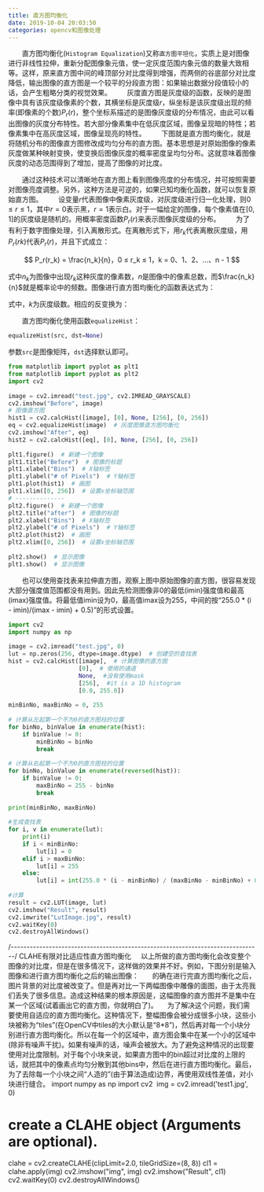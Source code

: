 ```yaml
---
title: 直方图均衡化
date: 2019-10-04 20:03:50
categories: opencv和图像处理
---
```

&emsp;&emsp;直方图均衡化(`Histogram Equalization`)又称`直方图平坦化`，实质上是对图像进行非线性拉伸，重新分配图像象元值，使一定灰度范围内象元值的数量大致相等。这样，原来直方图中间的峰顶部分对比度得到增强，而两侧的谷底部分对比度降低，输出图像的直方图是一个较平的分段直方图：如果输出数据分段值较小的话，会产生粗略分类的视觉效果。
&emsp;&emsp;灰度直方图是灰度级的函数，反映的是图像中具有该灰度级像素的个数，其横坐标是灰度级$r$，纵坐标是该灰度级出现的频率(即像素的个数)$P_r(r)$，整个坐标系描述的是图像灰度级的分布情况，由此可以看出图像的灰度分布特性。若大部分像素集中在低灰度区域，图像呈现暗的特性；若像素集中在高灰度区域，图像呈现亮的特性。
&emsp;&emsp;下图就是直方图均衡化，就是将随机分布的图像直方图修改成均匀分布的直方图。基本思想是对原始图像的像素灰度做某种映射变换，使变换后图像灰度的概率密度呈均匀分布。这就意味着图像灰度的动态范围得到了增加，提高了图像的对比度。

&emsp;&emsp;通过这种技术可以清晰地在直方图上看到图像亮度的分布情况，并可按照需要对图像亮度调整。另外，这种方法是可逆的，如果已知均衡化函数，就可以恢复原始直方图。
&emsp;&emsp;设变量$r$代表图像中像素灰度级，对灰度级进行归一化处理，则$0 ≤ r ≤ 1$，其中$r = 0$表示黑，$r = 1$表示白。对于一幅给定的图像，每个像素值在$[0, 1]$的灰度级是随机的。用概率密度函数$P_r(r)$来表示图像灰度级的分布。
&emsp;&emsp;为了有利于数字图像处理，引入离散形式。在离散形式下，用$r_k$代表离散灰度级，用$P_r(rk)$代表$P_r(r)$，并且下式成立：

$$
P_r(r_k) = \frac{n_k}{n}，0 ≤ r_k ≤ 1，k = 0、1、2、...、n - 1
$$

式中$n_k$为图像中出现$r_k$这种灰度的像素数，$n$是图像中的像素总数，而$\frac{n_k}{n}$就是概率论中的频数。图像进行直方图均衡化的函数表达式为：

式中，$k$为灰度级数。相应的反变换为：

&emsp;&emsp;直方图均衡化使用函数`equalizeHist`：

``` python
equalizeHist(src, dst=None)
```

参数`src`是图像矩阵，`dst`选择默认即可。

``` python
from matplotlib import pyplot as plt1
from matplotlib import pyplot as plt2
import cv2
​
image = cv2.imread("test.jpg", cv2.IMREAD_GRAYSCALE)
cv2.imshow("Before", image)
# 图像直方图
hist1 = cv2.calcHist([image], [0], None, [256], [0, 256])
eq = cv2.equalizeHist(image)  # 灰度图像直方图均衡化
cv2.imshow("After", eq)
hist2 = cv2.calcHist([eq], [0], None, [256], [0, 256])
​
plt1.figure()  # 新建一个图像
plt1.title("Before")  # 图像的标题
plt1.xlabel("Bins")  # X轴标签
plt1.ylabel("# of Pixels")  # Y轴标签
plt1.plot(hist1)  # 画图
plt1.xlim([0, 256])  # 设置x坐标轴范围
# --------------
plt2.figure()  # 新建一个图像
plt2.title("after")  # 图像的标题
plt2.xlabel("Bins")  # X轴标签
plt2.ylabel("# of Pixels")  # Y轴标签
plt2.plot(hist2)  # 画图
plt2.xlim([0, 256])  # 设置x坐标轴范围
​
plt2.show()  # 显示图像
plt1.show()  # 显示图像
```

&emsp;&emsp;也可以使用查找表来拉伸直方图，观察上图中原始图像的直方图，很容易发现大部分强度值范围都没有用到。因此先检测图像非0的最低(imin)强度值和最高(imax)强度值。将最低值imin设为0，最高值imax设为255，中间的按“255.0 * (i - imin)/(imax - imin) + 0.5)”的形式设置。

``` python
import cv2
import numpy as np
​
image = cv2.imread("test.jpg", 0)
lut = np.zeros(256, dtype=image.dtype)  # 创建空的查找表
hist = cv2.calcHist([image],  # 计算图像的直方图
                    [0],  # 使用的通道
                    None,  #没有使用mask
                    [256],  #it is a 1D histogram
                    [0.0, 255.0])
​
minBinNo, maxBinNo = 0, 255
​
# 计算从左起第一个不为0的直方图柱的位置
for binNo, binValue in enumerate(hist):
    if binValue != 0:
        minBinNo = binNo
        break
​
# 计算从右起第一个不为0的直方图柱的位置
for binNo, binValue in enumerate(reversed(hist)):
    if binValue != 0:
        maxBinNo = 255 - binNo
        break
​
print(minBinNo, maxBinNo)
​
#生成查找表
for i, v in enumerate(lut):
    print(i)
    if i < minBinNo:
        lut[i] = 0
    elif i > maxBinNo:
        lut[i] = 255
    else:
        lut[i] = int(255.0 * (i - minBinNo) / (maxBinNo - minBinNo) + 0.5)
​
#计算
result = cv2.LUT(image, lut)
cv2.imshow("Result", result)
cv2.imwrite("LutImage.jpg", result)
cv2.waitKey(0)
cv2.destroyAllWindows()
```

/*-------------------------------------------------------------------------------*/
CLAHE有限对比适应性直方图均衡化
    以上所做的直方图均衡化会改变整个图像的对比度，但是在很多情况下，这样做的效果并不好。例如，下图分别是输入图像和进行直方图均衡化之后的输出图像：
 
    的确在进行完直方图均衡化之后，图片背景的对比度被改变了。但是再对比一下两幅图像中雕像的面图，由于太亮我们丢失了很多信息。造成这种结果的根本原因是，这幅图像的直方图并不是集中在某一个区域(试着画出它的直方图，你就明白了)。
    为了解决这个问题，我们需要使用自适应的直方图均衡化。这种情况下，整幅图像会被分成很多小块，这些小块被称为“tiles”(在OpenCV中tiles的大小默认是“8*8”)，然后再对每一个小块分别进行直方图均衡化。所以在每一个的区域中，直方图会集中在某一个小的区域中(除非有噪声干扰)。如果有噪声的话，噪声会被放大。为了避免这种情况的出现要使用对比度限制。对于每个小块来说，如果直方图中的bin超过对比度的上限的话，就把其中的像素点均匀分散到其他bins中，然后在进行直方图均衡化。最后，为了去除每一个小块之间“人造的”(由于算法造成)边界，再使用双线性差值，对小块进行缝合。
import numpy as np
import cv2
​
img = cv2.imread('test1.jpg', 0)
# create a CLAHE object (Arguments are optional).
clahe = cv2.createCLAHE(clipLimit=2.0, tileGridSize=(8, 8))
cl1 = clahe.apply(img)
cv2.imshow("img", img)
cv2.imshow("Result", cl1)
cv2.waitKey(0)
cv2.destroyAllWindows()
